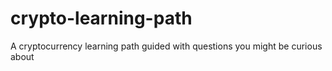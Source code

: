 # crypto-learning-path
A cryptocurrency learning path guided with questions you might be curious about
